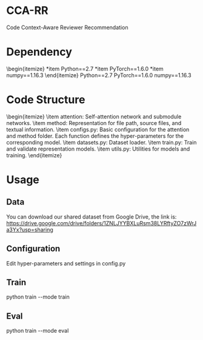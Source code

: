 # CCA-RR
Code Context-Aware Reviewer Recommendation

# Dependency
\begin{itemize}
    *item Python==2.7
    *item PyTorch==1.6.0
    *item numpy==1.16.3
\end{itemize}
Python==2.7
PyTorch==1.6.0
numpy==1.16.3

# Code Structure
\begin{itemize}
    \item attention: Self-attention network and submodule networks.
    \item method: Representation for file path, source files, and textual information.
    \item configs.py: Basic configuration for the attention and method folder. Each function defines the hyper-parameters for the corresponding model.
    \item datasets.py: Dataset loader.
    \item train.py: Train and validate representation models.
    \item utils.py: Utilities for models and training.
\end{itemize}

# Usage
## Data
You can download our shared dataset from Google Drive, the link is: https://drive.google.com/drive/folders/1ZNLJYYBXLuRsm38LYRftyZO7zWrJa3Yx?usp=sharing

## Configuration
Edit hyper-parameters and settings in config.py

## Train
python train --mode train

## Eval
python train --mode eval
